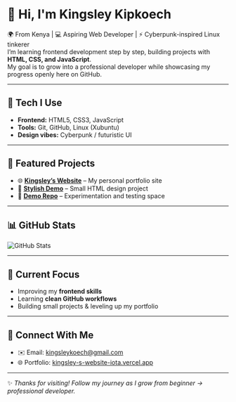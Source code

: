 # 👋 Hi, I'm Kingsley Kipkoech

🌍 From Kenya | 💻 Aspiring Web Developer | ⚡ Cyberpunk-inspired Linux tinkerer  
I’m learning frontend development step by step, building projects with **HTML, CSS, and JavaScript**.  
My goal is to grow into a professional developer while showcasing my progress openly here on GitHub.  

---

## 🔧 Tech I Use
- **Frontend:** HTML5, CSS3, JavaScript  
- **Tools:** Git, GitHub, Linux (Xubuntu)  
- **Design vibes:** Cyberpunk / futuristic UI  

---

## 📌 Featured Projects
- 🌐 [**Kingsley’s Website**](https://kingsley-s-website-iota.vercel.app) – My personal portfolio site  
- 🎨 [**Stylish Demo**](https://github.com/kingsleykipkoech/kingsleystylish) – Small HTML design project  
- 🧪 [**Demo Repo**](https://github.com/kingsleykipkoech/demo-repo) – Experimentation and testing space  

---

## 📊 GitHub Stats
![GitHub Stats](https://github-readme-stats.vercel.app/api?username=kingsleykipkoech&show_icons=true&theme=radical)  

---

## 🌱 Current Focus
- Improving my **frontend skills**  
- Learning **clean GitHub workflows**  
- Building small projects & leveling up my portfolio  

---

## 🤝 Connect With Me
- ✉️ Email: kingsleykoech@gmail.com
- 🌐 Portfolio: [kingsley-s-website-iota.vercel.app](https://kingsley-s-website-iota.vercel.app)  

---

✨ *Thanks for visiting! Follow my journey as I grow from beginner → professional developer.*  
